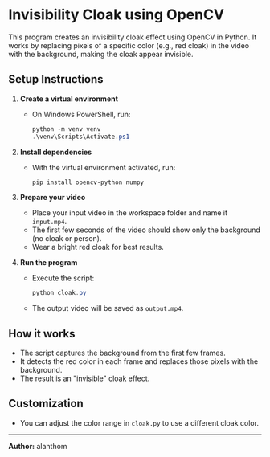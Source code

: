 # Invisibility Cloak using OpenCV

This program creates an invisibility cloak effect using OpenCV in Python. It works by replacing pixels of a specific color (e.g., red cloak) in the video with the background, making the cloak appear invisible.

## Setup Instructions

1. **Create a virtual environment**
   - On Windows PowerShell, run:
     ```powershell
     python -m venv venv
     .\venv\Scripts\Activate.ps1
     ```

2. **Install dependencies**
   - With the virtual environment activated, run:
     ```powershell
     pip install opencv-python numpy
     ```

3. **Prepare your video**
   - Place your input video in the workspace folder and name it `input.mp4`.
   - The first few seconds of the video should show only the background (no cloak or person).
   - Wear a bright red cloak for best results.

4. **Run the program**
   - Execute the script:
     ```powershell
     python cloak.py
     ```
   - The output video will be saved as `output.mp4`.

## How it works
- The script captures the background from the first few frames.
- It detects the red color in each frame and replaces those pixels with the background.
- The result is an "invisible" cloak effect.

## Customization
- You can adjust the color range in `cloak.py` to use a different cloak color.

---

**Author:** alanthom